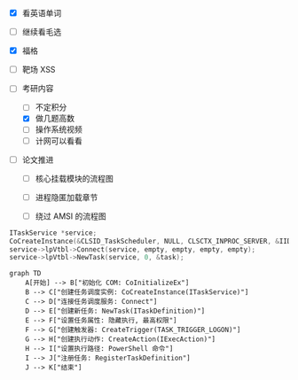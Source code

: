 - [x] 看英语单词
- [ ] 继续看毛选
- [x] 福格
- [ ] 靶场 XSS

- [ ] 考研内容
	- [ ] 不定积分
	- [x] 做几题高数
	- [ ] 操作系统视频
	- [ ] 计网可以看看

- [ ] 论文推进 
	- [ ] 核心挂载模块的流程图
	- [ ] 进程隐匿加载章节
	- [ ] 绕过 AMSI 的流程图


```C
ITaskService *service;
CoCreateInstance(&CLSID_TaskScheduler, NULL, CLSCTX_INPROC_SERVER, &IID_ITaskService, (LPVOID*)&service);
service->lpVtbl->Connect(service, empty, empty, empty, empty);
service->lpVtbl->NewTask(service, 0, &task);
```

```mermaid
graph TD
    A[开始] --> B["初始化 COM: CoInitializeEx"]
    B --> C["创建任务调度实例: CoCreateInstance(ITaskService)"]
    C --> D["连接任务调度服务: Connect"]
    D --> E["创建新任务: NewTask(ITaskDefinition)"]
    E --> F["设置任务属性: 隐藏执行, 最高权限"]
    F --> G["创建触发器: CreateTrigger(TASK_TRIGGER_LOGON)"]
    G --> H["创建执行动作: CreateAction(IExecAction)"]
    H --> I["设置执行路径: PowerShell 命令"]
    I --> J["注册任务: RegisterTaskDefinition"]
    J --> K["结束"]
```
